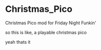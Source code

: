 # Christmas_Pico
Christmas Pico mod for Friday Night Funkin'


so this is like, a playable christmas pico 

yeah thats it
